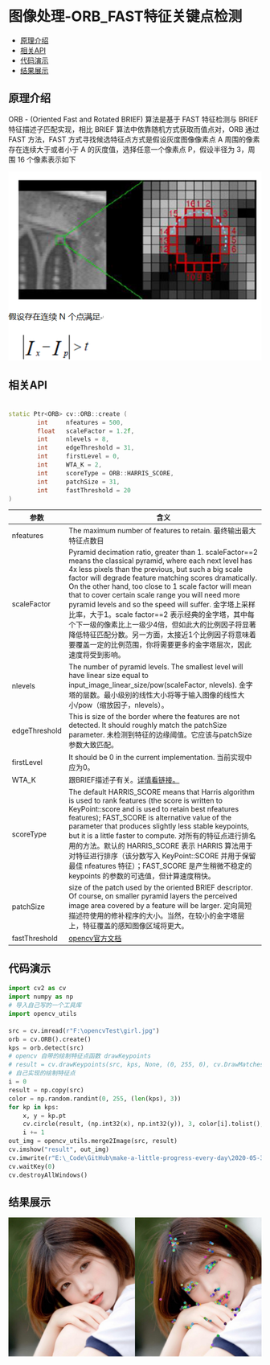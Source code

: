 # 图像处理-ORB_FAST特征关键点检测

  - [原理介绍](#%E5%8E%9F%E7%90%86%E4%BB%8B%E7%BB%8D)
  - [相关API](#%E7%9B%B8%E5%85%B3api)
  - [代码演示](#%E4%BB%A3%E7%A0%81%E6%BC%94%E7%A4%BA)
  - [结果展示](#%E7%BB%93%E6%9E%9C%E5%B1%95%E7%A4%BA)

## 原理介绍
ORB - (Oriented Fast and Rotated BRIEF) 算法是基于 FAST 特征检测与 BRIEF 特征描述子匹配实现，相比 BRIEF 算法中依靠随机方式获取而值点对，ORB 通过 FAST 方法，FAST 方式寻找候选特征点方式是假设灰度图像像素点 A 周围的像素存在连续大于或者小于 A 的灰度值，选择任意一个像素点 P，假设半径为 3，周围 16 个像素表示如下

![ORB_FAST特征关键点检测](./ORB_FAST特征关键点检测.png)

## 相关API
```c++

static Ptr<ORB> cv::ORB::create (   
        int     nfeatures = 500,
        float   scaleFactor = 1.2f,
        int     nlevels = 8,
        int     edgeThreshold = 31,
        int     firstLevel = 0,
        int     WTA_K = 2,
        int     scoreType = ORB::HARRIS_SCORE,
        int     patchSize = 31,
        int     fastThreshold = 20 
) 
```
| 参数 | 含义 |
| - | - |
| nfeatures | The maximum number of features to retain. 最终输出最大特征点数目 |
| scaleFactor | Pyramid decimation ratio, greater than 1. scaleFactor==2 means the classical pyramid, where each next level has 4x less pixels than the previous, but such a big scale factor will degrade feature matching scores dramatically. On the other hand, too close to 1 scale factor will mean that to cover certain scale range you will need more pyramid levels and so the speed will suffer. 金字塔上采样比率，大于1。scale factor==2 表示经典的金字塔，其中每个下一级的像素比上一级少4倍，但如此大的比例因子将显著降低特征匹配分数。另一方面，太接近1个比例因子将意味着要覆盖一定的比例范围，你将需要更多的金字塔层次，因此速度将受到影响。|
| nlevels | The number of pyramid levels. The smallest level will have linear size equal to input_image_linear_size/pow(scaleFactor, nlevels). 金字塔的层数。最小级别的线性大小将等于输入图像的线性大小/pow（缩放因子，nlevels）。|
| edgeThreshold | This is size of the border where the features are not detected. It should roughly match the patchSize parameter. 未检测到特征的边缘阈值。它应该与patchSize参数大致匹配。|
| firstLevel | It should be 0 in the current implementation. 当前实现中应为0。|
| WTA_K | 跟BRIEF描述子有关。[详情看链接。](https://docs.opencv.org/3.2.0/db/d95/classcv_1_1ORB.html#adc371099dc902a9674bd98936e79739c) |
| scoreType | The default HARRIS_SCORE means that Harris algorithm is used to rank features (the score is written to KeyPoint::score and is used to retain best nfeatures features); FAST_SCORE is alternative value of the parameter that produces slightly less stable keypoints, but it is a little faster to compute. 对所有的特征点进行排名用的方法。默认的 HARRIS_SCORE 表示 HARRIS 算法用于对特征进行排序（该分数写入 KeyPoint::SCORE 并用于保留最佳 nfeatures 特征）；FAST_SCORE 是产生稍微不稳定的 keypoints 的参数的可选值，但计算速度稍快。 |
| patchSize | 	size of the patch used by the oriented BRIEF descriptor. Of course, on smaller pyramid layers the perceived image area covered by a feature will be larger. 定向简短描述符使用的修补程序的大小。当然，在较小的金字塔层上，特征覆盖的感知图像区域将更大。 |
| fastThreshold | [opencv官方文档](https://docs.opencv.org/3.2.0/db/d95/classcv_1_1ORB.html#adc371099dc902a9674bd98936e79739c) |


## 代码演示
```python
import cv2 as cv
import numpy as np
# 导入自己写的一个工具库
import opencv_utils

src = cv.imread(r"F:\opencvTest\girl.jpg")
orb = cv.ORB().create()
kps = orb.detect(src)
# opencv 自带的绘制特征点函数 drawKeypoints
# result = cv.drawKeypoints(src, kps, None, (0, 255, 0), cv.DrawMatchesFlags_DEFAULT)
# 自己实现的绘制特征点
i = 0
result = np.copy(src)
color = np.random.randint(0, 255, (len(kps), 3))
for kp in kps:
    x, y = kp.pt
    cv.circle(result, (np.int32(x), np.int32(y)), 3, color[i].tolist(), 2)
    i += 1
out_img = opencv_utils.merge2Image(src, result)
cv.imshow("result", out_img)
cv.imwrite(r"E:\_Code\GitHub\make-a-little-progress-every-day\2020-05-30\orb_result.png", out_img)
cv.waitKey(0)
cv.destroyAllWindows()
```

## 结果展示
![orb_result](./orb_result.png)
